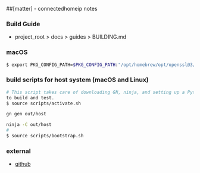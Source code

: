 ##[matter] - connectedhomeip notes

### Build Guide
* project_root > docs > guides > BUILDING.md

### macOS
```bash
$ export PKG_CONFIG_PATH=$PKG_CONFIG_PATH:"/opt/homebrew/opt/openssl@3/lib/pkgconfig"
```

### build scripts for host system (macOS and Linux)
```bash
# This script takes care of downloading GN, ninja, and setting up a Python environment with libraries used
to build and test.
$ source scripts/activate.sh

gn gen out/host

ninja -C out/host
#
$ source scripts/bootstrap.sh
```


### external
* [github](https://github.com/project-chip/connectedhomeip/tree/test_event_7/examples/all-clusters-app/esp32)

